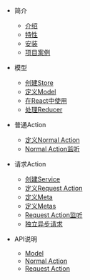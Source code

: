 * 简介
    * [介绍](/zh-cn/)
    * [特性](/zh-cn/feature.md)
    * [安装](/zh-cn/installation.md)
    * [项目案例](/zh-cn/demo.md)
    
* 模型
    * [创建Store](/zh-cn/generate-store.md)
    * [定义Model](/zh-cn/define-model.md)
    * [在React中使用](/zh-cn/use-model-in-react.md)
    * [处理Reducer](/zh-cn/reducer.md)

* 普通Action
    * [定义Normal Action](/zh-cn/define-normal-action.md)
    * [Normal Action监听](/zh-cn/normal-action-effects.md)

* 请求Action
    * [创建Service](/zh-cn/http-service.md)
    * [定义Request Action](/zh-cn/define-request-action.md)
    * [定义Meta](/zh-cn/define-meta.md)
    * [定义Metas](/zh-cn/define-metas.md)
    * [Request Action监听](/zh-cn/request-action-effects.md)
    * [独立异步请求](/zh-cn/orphan-request.md)

* API说明
    * [Model](/zh-cn/api-model.md)
    * [Normal Action](/zh-cn/api-normal-action.md)
    * [Request Action](/zh-cn/api-request-action.md)
